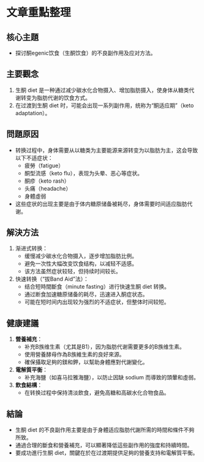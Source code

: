 # 文章重點整理

## 核心主題
- 探讨酮egenic饮食（生酮饮食）的不良副作用及应对方法。

## 主要觀念
1. 生酮 diet 是一种通过减少碳水化合物摄入、增加脂肪摄入，使身体从糖类代谢转变为脂肪代谢的饮食方式。
2. 在过渡到生酮 diet 时，可能会出现一系列副作用，统称为“酮适应期”（keto adaptation）。

## 問題原因
- 转换过程中，身体需要从以糖类为主要能源来源转变为以脂肪为主，这会导致以下不适症状：
  - 疲勞（fatigue）
  - 酮型流感（keto flu），表现为头晕、恶心等症状。
  - 酮疹（keto rash）
  - 头痛（headache）
  - 身體虛弱
- 这些症状的出现主要是由于体内糖原储备被耗尽，身体需要时间适应脂肪代谢。

## 解決方法
1. 渐进式转换：
   - 缓慢减少碳水化合物摄入，逐步增加脂肪比例。
   - 避免一次性大幅改变饮食结构，以减轻不适感。
   - 该方法虽然症状较轻，但持续时间较长。
2. 快速转换（“拔Band Aid”法）：
   - 结合短時間斷食（minute fasting）进行快速生酮 diet 转换。
   - 通过断食加速糖原储备的耗尽，迅速进入酮症状态。
   - 可能在短时间内出现较为强烈的不适症状，但整体时间较短。

## 健康建議
1. **營養補充**：
   - 补充B族维生素（尤其是B1），因为脂肪代谢需要更多的B族维生素。
   - 使用營養酵母作為B族維生素的良好來源。
   - 確保攝取足夠的鎂和鉀，以幫助身體應對代謝變化。
2. **電解質平衡**：
   - 补充海鹽（如喜马拉雅海鹽），以防止因缺 sodium 而導致的頭暈和虛弱。
3. **飲食結構**：
   - 在转换过程中保持清淡飲食，避免高糖和高碳水化合物食品。

## 結論
- 生酮 diet 的不良副作用主要是由于身體适应脂肪代謝所需的時間和條件不夠所致。
- 通過合理的斷食和營養補充，可以顯著降低這些副作用的強度和持續時間。
- 要成功進行生酮 diet，關鍵在於在过渡期提供足夠的營養支持和電解質平衡。